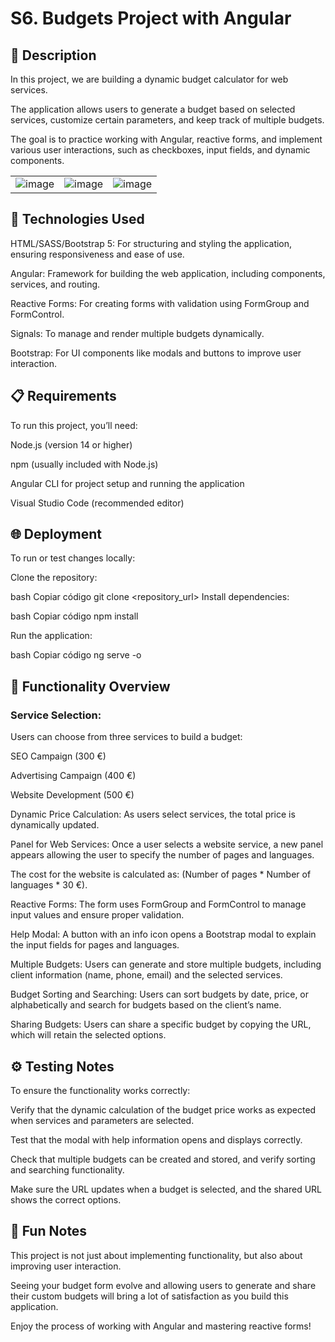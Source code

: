 # S6. Budgets Project with Angular



## 📄 Description
In this project, we are building a dynamic budget calculator for web services. 

The application allows users to generate a budget based on selected services, customize certain parameters, and keep track of multiple budgets. 

The goal is to practice working with Angular, reactive forms, and implement various user interactions, such as checkboxes, input fields, and dynamic components.



|   |   |   |
|---|---|---|
| ![image](https://github.com/user-attachments/assets/e5b8e3fa-c40a-43bd-af10-4a44dd23a8e6) | ![image](https://github.com/user-attachments/assets/a503e957-0daf-4ef6-9b6f-8243d2971759) | ![image](https://github.com/user-attachments/assets/052631a6-38d8-42bc-8f66-65d792eaf521) |



## 🚀 Technologies Used

HTML/SASS/Bootstrap 5: For structuring and styling the application, ensuring responsiveness and ease of use.

Angular: Framework for building the web application, including components, services, and routing.

Reactive Forms: For creating forms with validation using FormGroup and FormControl.

Signals: To manage and render multiple budgets dynamically.

Bootstrap: For UI components like modals and buttons to improve user interaction.



## 📋 Requirements

To run this project, you’ll need:

Node.js (version 14 or higher)

npm (usually included with Node.js)

Angular CLI for project setup and running the application

Visual Studio Code (recommended editor)



## 🌐 Deployment

To run or test changes locally:

Clone the repository:

bash
Copiar código
git clone <repository_url>
Install dependencies:

bash
Copiar código
npm install

Run the application:

bash
Copiar código
ng serve -o



## 📝 Functionality Overview

### Service Selection:
Users can choose from three services to build a budget:

SEO Campaign (300 €)

Advertising Campaign (400 €)

Website Development (500 €)

Dynamic Price Calculation:
As users select services, the total price is dynamically updated.

Panel for Web Services:
Once a user selects a website service, a new panel appears allowing the user to specify the number of pages and languages. 

The cost for the website is calculated as:
(Number of pages * Number of languages * 30 €).

Reactive Forms:
The form uses FormGroup and FormControl to manage input values and ensure proper validation.

Help Modal:
A button with an info icon opens a Bootstrap modal to explain the input fields for pages and languages.

Multiple Budgets:
Users can generate and store multiple budgets, including client information (name, phone, email) and the selected services.

Budget Sorting and Searching:
Users can sort budgets by date, price, or alphabetically and search for budgets based on the client’s name.

Sharing Budgets:
Users can share a specific budget by copying the URL, which will retain the selected options.



## ⚙️ Testing Notes

To ensure the functionality works correctly:

Verify that the dynamic calculation of the budget price works as expected when services and parameters are selected.

Test that the modal with help information opens and displays correctly.

Check that multiple budgets can be created and stored, and verify sorting and searching functionality.

Make sure the URL updates when a budget is selected, and the shared URL shows the correct options.



## 💬 Fun Notes

This project is not just about implementing functionality, but also about improving user interaction. 

Seeing your budget form evolve and allowing users to generate and share their custom budgets will bring a lot of satisfaction as you build this application.

Enjoy the process of working with Angular and mastering reactive forms!
